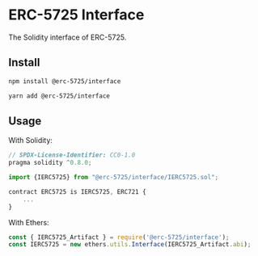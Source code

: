 # ERC-5725 Interface

The Solidity interface of ERC-5725.

## Install

```bash
npm install @erc-5725/interface
```

```bash
yarn add @erc-5725/interface
```

## Usage

With Solidity:

```js
// SPDX-License-Identifier: CC0-1.0
pragma solidity ^0.8.0;

import {IERC5725} from "@erc-5725/interface/IERC5725.sol";

contract ERC5725 is IERC5725, ERC721 {
    ...
}
```

With Ethers:

```js
const { IERC5725_Artifact } = require('@erc-5725/interface');
const IERC5725 = new ethers.utils.Interface(IERC5725_Artifact.abi);
```
